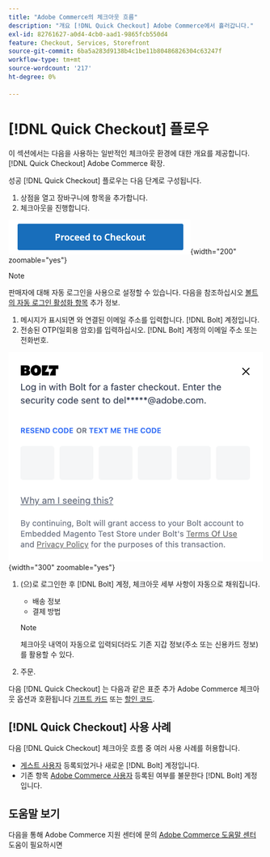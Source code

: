 ```yaml
---
title: "Adobe Commerce의 체크아웃 흐름"
description: "개요 [!DNL Quick Checkout] Adobe Commerce에서 흘러갑니다."
exl-id: 82761627-a0d4-4cb0-aad1-9865fcb550d4
feature: Checkout, Services, Storefront
source-git-commit: 6ba5a283d9138b4c1be11b80486826304c63247f
workflow-type: tm+mt
source-wordcount: '217'
ht-degree: 0%

---
```


# [!DNL Quick Checkout] 플로우

이 섹션에서는 다음을 사용하는 일반적인 체크아웃 환경에 대한 개요를 제공합니다. [!DNL Quick Checkout] Adobe Commerce 확장.

성공 [!DNL Quick Checkout] 플로우는 다음 단계로 구성됩니다.

1. 상점을 열고 장바구니에 항목을 추가합니다.
1. 체크아웃을 진행합니다.

![체크아웃](assets/proceed-checkout.png){width="200" zoomable="yes"}

>[!NOTE]
>
> 판매자에 대해 자동 로그인을 사용으로 설정할 수 있습니다. 다음을 참조하십시오 [볼트의 자동 로그인 활성화 항목](https://help.bolt.com/products/embedded/direct-api/auto-login/) 추가 정보.

1. 메시지가 표시되면 와 연결된 이메일 주소를 입력합니다. [!DNL Bolt] 계정입니다.
1. 전송된 OTP(일회용 암호)를 입력하십시오. [!DNL Bolt] 계정의 이메일 주소 또는 전화번호.

![OTP 팝업](assets/new-logo-otp-email.png){width="300" zoomable="yes"}

1. (으)로 로그인한 후 [!DNL Bolt] 계정, 체크아웃 세부 사항이 자동으로 채워집니다.

   - 배송 정보
   - 결제 방법

   >[!NOTE]
   >
   > 체크아웃 내역이 자동으로 입력되더라도 기존 지갑 정보(주소 또는 신용카드 정보)를 활용할 수 있다.

1. 주문.

다음 [!DNL Quick Checkout] 는 다음과 같은 표준 추가 Adobe Commerce 체크아웃 옵션과 호환됩니다 [기프트 카드](https://docs.magento.com/user-guide/catalog/product-gift-card.html) 또는 [할인 코드](https://docs.magento.com/user-guide/marketing/price-rules-cart-coupon.html).

## [!DNL Quick Checkout] 사용 사례

다음 [!DNL Quick Checkout] 체크아웃 흐름 중 여러 사용 사례를 허용합니다.

- [게스트 사용자](../quick-checkout/checkout-bolt.md) 등록되었거나 새로운 [!DNL Bolt] 계정입니다.
- 기존 항목 [Adobe Commerce 사용자](../quick-checkout/checkout-adobe-commerce.md) 등록된 여부를 불문한다 [!DNL Bolt] 계정입니다.

## 도움말 보기

다음을 통해 Adobe Commerce 지원 센터에 문의 [Adobe Commerce 도움말 센터](https://experienceleague.adobe.com/docs/commerce-knowledge-base/kb/overview.html) 도움이 필요하시면
